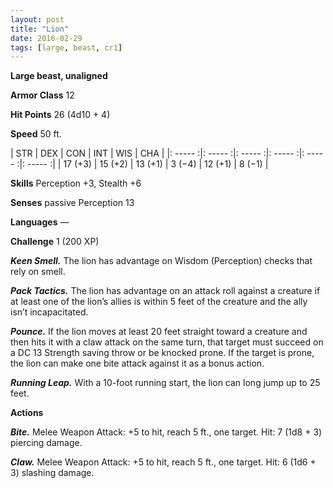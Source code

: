 ```yaml
---
layout: post
title: "Lion"
date: 2016-02-29
tags: [large, beast, cr1]
---
```


**Large beast, unaligned**

**Armor Class** 12

**Hit Points** 26 (4d10 + 4)

**Speed** 50 ft.

|   STR   |   DEX   |   CON   |   INT   |   WIS   |   CHA   |
|: ----- :|: ----- :|: ----- :|: ----- :|: ----- :|: ----- :|
| 17 (+3) | 15 (+2) | 13 (+1) | 3 (−4) | 12 (+1) | 8 (−1) |

**Skills** Perception +3, Stealth +6 

**Senses** passive Perception 13 

**Languages** — 

**Challenge** 1 (200 XP)

***Keen Smell.*** The lion has advantage on Wisdom (Perception) checks that rely on smell. 

***Pack Tactics.*** The lion has advantage on an attack roll against a creature if at least one of the lion’s allies is within 5 feet of the creature and the ally isn’t incapacitated. 

***Pounce.*** If the lion moves at least 20 feet straight toward a creature and then hits it with a claw attack on the same turn, that target must succeed on a DC 13 Strength saving throw or be knocked prone. If the target is prone, the lion can make one bite attack against it as a bonus action. 

***Running Leap.*** With a 10-foot running start, the lion can long jump up to 25 feet. 

**Actions**

***Bite.*** Melee Weapon Attack: +5 to hit, reach 5 ft., one target. Hit: 7 (1d8 + 3) piercing damage. 

***Claw.*** Melee Weapon Attack: +5 to hit, reach 5 ft., one target. Hit: 6 (1d6 + 3) slashing damage.
